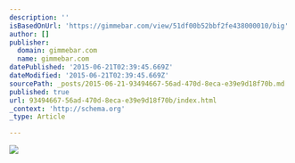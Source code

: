 ```yaml
---
description: ''
isBasedOnUrl: 'https://gimmebar.com/view/51df00b52bbf2fe438000010/big'
author: []
publisher:
  domain: gimmebar.com
  name: gimmebar.com
datePublished: '2015-06-21T02:39:45.669Z'
dateModified: '2015-06-21T02:39:45.669Z'
sourcePath: _posts/2015-06-21-93494667-56ad-470d-8eca-e39e9d18f70b.md
published: true
url: 93494667-56ad-470d-8eca-e39e9d18f70b/index.html
_context: 'http://schema.org'
_type: Article

---
```

![](https://gimmebar-assets.s3.amazonaws.com/507d9bfa175b4.jpg)